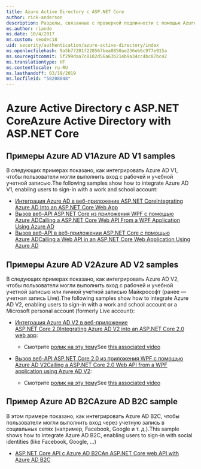 ```yaml
---
title: Azure Active Directory с ASP.NET Core
author: rick-anderson
description: Разделы, связанные с проверкой подлинности с помощью Azure Active Directory в ASP.NET Core.
ms.author: riande
ms.date: 10/4/2017
ms.custom: seodec18
uid: security/authentication/azure-active-directory/index
ms.openlocfilehash: 9a5b77201f228567bea0850ae236eb6c977e915a
ms.sourcegitcommit: 5f299daa7c8102d56a63b214b9a34cc4bc87bc42
ms.translationtype: HT
ms.contentlocale: ru-RU
ms.lasthandoff: 03/19/2019
ms.locfileid: "58208048"
---
```

# <a name="azure-active-directory-with-aspnet-core"></a><span data-ttu-id="9cb73-103">Azure Active Directory с ASP.NET Core</span><span class="sxs-lookup"><span data-stu-id="9cb73-103">Azure Active Directory with ASP.NET Core</span></span>

## <a name="azure-ad-v1-samples"></a><span data-ttu-id="9cb73-104">Примеры Azure AD V1</span><span class="sxs-lookup"><span data-stu-id="9cb73-104">Azure AD V1 samples</span></span>

<span data-ttu-id="9cb73-105">В следующих примерах показано, как интегрировать Azure AD V1, чтобы пользователи могли выполнить вход с рабочей и учебной учетной записью.</span><span class="sxs-lookup"><span data-stu-id="9cb73-105">The following samples show how to integrate Azure AD V1, enabling users to sign-in with a work and school account:</span></span>
* [<span data-ttu-id="9cb73-106">Интеграция Azure AD в веб-приложение ASP.NET Core</span><span class="sxs-lookup"><span data-stu-id="9cb73-106">Integrating Azure AD Into an ASP.NET Core Web App</span></span>](https://azure.microsoft.com/documentation/samples/active-directory-dotnet-webapp-openidconnect-aspnetcore/)
* [<span data-ttu-id="9cb73-107">Вызов веб-API ASP.NET Core из приложения WPF с помощью Azure AD</span><span class="sxs-lookup"><span data-stu-id="9cb73-107">Calling a ASP.NET Core Web API From a WPF Application Using Azure AD</span></span>](https://azure.microsoft.com/documentation/samples/active-directory-dotnet-native-aspnetcore/)
* [<span data-ttu-id="9cb73-108">Вызов веб-API в веб-приложении ASP.NET Core с помощью Azure AD</span><span class="sxs-lookup"><span data-stu-id="9cb73-108">Calling a Web API in an ASP.NET Core Web Application Using Azure AD</span></span>](https://azure.microsoft.com/documentation/samples/active-directory-dotnet-webapp-webapi-openidconnect-aspnetcore/)

## <a name="azure-ad-v2-samples"></a><span data-ttu-id="9cb73-109">Примеры Azure AD V2</span><span class="sxs-lookup"><span data-stu-id="9cb73-109">Azure AD V2 samples</span></span>

<span data-ttu-id="9cb73-110">В следующих примерах показано, как интегрировать Azure AD V2, чтобы пользователи могли выполнить вход с рабочей и учебной учетной записью или личной учетной записью Майкрософт (ранее — учетная запись Live).</span><span class="sxs-lookup"><span data-stu-id="9cb73-110">The following samples show how to integrate Azure AD V2, enabling users to sign-in with a work and school account or a Microsoft personal account (formerly Live account):</span></span>
* <span data-ttu-id="9cb73-111">[Интеграция Azure AD V2 в веб-приложение ASP.NET Core 2.0](https://github.com/Azure-Samples/active-directory-aspnetcore-webapp-openidconnect-v2)</span><span class="sxs-lookup"><span data-stu-id="9cb73-111">[Integrating Azure AD V2 into an ASP.NET Core 2.0 web app](https://github.com/Azure-Samples/active-directory-aspnetcore-webapp-openidconnect-v2):</span></span> 
  * <span data-ttu-id="9cb73-112">Смотрите [ролик на эту тему](https://channel9.msdn.com/Events/Build/2018/THR5001)</span><span class="sxs-lookup"><span data-stu-id="9cb73-112">See [this associated video](https://channel9.msdn.com/Events/Build/2018/THR5001)</span></span> 

* <span data-ttu-id="9cb73-113">[Вызов веб-API ASP.NET Core 2.0 из приложения WPF с помощью Azure AD V2](https://github.com/azure-samples/active-directory-dotnet-native-aspnetcore-v2)</span><span class="sxs-lookup"><span data-stu-id="9cb73-113">[Calling a ASP.NET Core 2.0 Web API from a WPF application using Azure AD V2](https://github.com/azure-samples/active-directory-dotnet-native-aspnetcore-v2):</span></span> 
  * <span data-ttu-id="9cb73-114">Смотрите [ролик на эту тему](https://channel9.msdn.com/Events/Build/2018/THR5000)</span><span class="sxs-lookup"><span data-stu-id="9cb73-114">See [this associated video](https://channel9.msdn.com/Events/Build/2018/THR5000)</span></span>

## <a name="azure-ad-b2c-sample"></a><span data-ttu-id="9cb73-115">Пример Azure AD B2C</span><span class="sxs-lookup"><span data-stu-id="9cb73-115">Azure AD B2C sample</span></span>

<span data-ttu-id="9cb73-116">В этом примере показано, как интегрировать Azure AD B2C, чтобы пользователи могли выполнить вход через учетную запись в социальных сетях (например, Facebook, Google и т. д.).</span><span class="sxs-lookup"><span data-stu-id="9cb73-116">This sample shows how to integrate Azure AD B2C, enabling users to sign-in with social identities (like Facebook, Google, ...)</span></span>
* [<span data-ttu-id="9cb73-117">ASP.NET Core API с Azure AD B2C</span><span class="sxs-lookup"><span data-stu-id="9cb73-117">An ASP.NET Core web API with Azure AD B2C</span></span>](https://azure.microsoft.com/resources/samples/active-directory-b2c-dotnetcore-webapi/)

